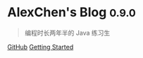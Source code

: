 <!-- ![logo](_media/icon.svg) -->

# AlexChen's Blog <small>0.9.0</small>

> 编程时长两年半的 Java 练习生


[GitHub](https://github.com/alexchen68/docsify/)
[Getting Started](/blog/java/basic/overview)
